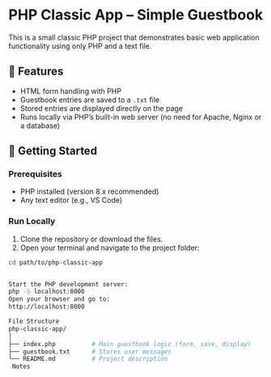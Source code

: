 # PHP Classic App – Simple Guestbook

This is a small classic PHP project that demonstrates basic web application functionality using only PHP and a text file.

## 🧾 Features

- HTML form handling with PHP
- Guestbook entries are saved to a `.txt` file
- Stored entries are displayed directly on the page
- Runs locally via PHP’s built-in web server (no need for Apache, Nginx or a database)

## 🚀 Getting Started

### Prerequisites
- PHP installed (version 8.x recommended)
- Any text editor (e.g., VS Code)

### Run Locally

1. Clone the repository or download the files.
2. Open your terminal and navigate to the project folder:

```bash
cd path/to/php-classic-app


Start the PHP development server:
php -S localhost:8000
Open your browser and go to:
http://localhost:8000

File Structure
php-classic-app/
│
├── index.php          # Main guestbook logic (form, save, display)
├── guestbook.txt      # Stores user messages
└── README.md          # Project description
 Notes